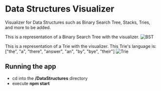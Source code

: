 # Data Structures Visualizer

Visualizer for Data Structures such as Binary Search Tree, Stacks, Tries, and more to be added.

This is a representation of a Binary Search Tree with the visualizer.
![BST](https://github.com/namesconnor/DataStructures/blob/master/res/2.PNG)

This is a representation of a Trie with the visualizer. This Trie's language is:
["the", "a", "there", "answer", "an", "by", "bye", "their"]
![Trie](https://github.com/namesconnor/DataStructures/blob/master/res/3.PNG)

## Running the app

- cd into the **/DataStructures** directory
- execute **npm start**
